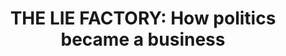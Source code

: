 ---
layout: recentreadings
title: "THE LIE FACTORY: How politics became a business"
categories : [recentreadings]
readurl: http://www.newyorker.com/reporting/2012/09/24/120924fa_fact_lepore?currentPage=all&src=longreads
pullquote: "I, Governor of California, and How I Ended Poverty,” by Upton Sinclair, is probably the most thrilling piece of campaign literature ever written. Instead of the usual flummery, Sinclair, the author of forty-seven books, including, most famously, “The Jungle,” wrote a work of fiction. “I, Governor of California,” published in 1933, announced Sinclair’s gubernatorial bid in the form of a history of the future, in which Sinclair is elected governor in 1934, and by 1938 has eradicated poverty. “So far as I know,” the author remarked, “this is the first time an historian has set out to make his history true."
---